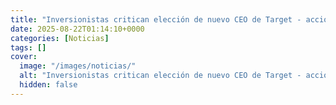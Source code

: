 ```yaml
---
title: "Inversionistas critican elección de nuevo CEO de Target - acciones caen más de 6%"
date: 2025-08-22T01:14:10+0000
categories: [Noticias]
tags: []
cover:
  image: "/images/noticias/"
  alt: "Inversionistas critican elección de nuevo CEO de Target - acciones caen más de 6%"
  hidden: false
---
```



